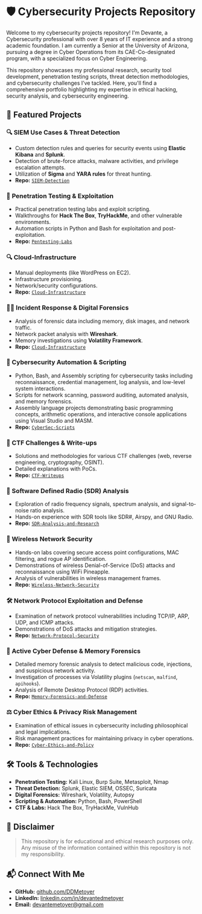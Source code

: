 # 🛡️ Cybersecurity Projects Repository

Welcome to my cybersecurity projects repository! I'm Devante, a Cybersecurity professional with over 8 years of IT experience and a strong academic foundation. I am currently a Senior at the University of Arizona, pursuing a degree in Cyber Operations from its CAE-Co-designated program, with a specialized focus on Cyber Engineering.

This repository showcases my professional research, security tool development, penetration testing scripts, threat detection methodologies, and cybersecurity challenges I’ve tackled. Here, you'll find a comprehensive portfolio highlighting my expertise in ethical hacking, security analysis, and cybersecurity engineering.

## 📌 Featured Projects

### 🔍 **SIEM Use Cases & Threat Detection**
- Custom detection rules and queries for security events using **Elastic Kibana** and **Splunk**.
- Detection of brute-force attacks, malware activities, and privilege escalation attempts.
- Utilization of **Sigma** and **YARA rules** for threat hunting.
- **Repo:** [`SIEM-Detection`](https://github.com/DDMetoyer/SIEM-Detection)

### 🔗 **Penetration Testing & Exploitation**
- Practical penetration testing labs and exploit scripting.
- Walkthroughs for **Hack The Box**, **TryHackMe**, and other vulnerable environments.
- Automation scripts in Python and Bash for exploitation and post-exploitation.
- **Repo:** [`Pentesting-Labs`](https://github.com/DDMetoyer/Pentesting-Labs)

### 🔍 **Cloud-Infrastructure**
- Manual deployments (like WordPress on EC2).
- Infrastructure provisioning.
- Network/security configurations.
- **Repo:** [`Cloud-Infrastructure`](https://github.com/DDMetoyer/Cloud-Infrastructure)

### 🕵️‍♂️ Incident Response & Digital Forensics
- Analysis of forensic data including memory, disk images, and network traffic.
- Network packet analysis with **Wireshark**.
- Memory investigations using **Volatility Framework**.
- **Repo:** [`Cloud-Infrastructure`](https://github.com/DDMetoyer/Cloud-Infrastructure)

### 🚀 Cybersecurity Automation & Scripting
- Python, Bash, and Assembly scripting for cybersecurity tasks including reconnaissance, credential management, log analysis, and low-level system interactions.
- Scripts for network scanning, password auditing, automated analysis, and memory forensics.
- Assembly language projects demonstrating basic programming concepts, arithmetic operations, and interactive console applications using Visual Studio and MASM.
- **Repo:** [`CyberSec-Scripts`](https://github.com/DDMetoyer/CyberSec-Scripts/blob/main/README.md)

### 🎯 CTF Challenges & Write-ups
- Solutions and methodologies for various CTF challenges (web, reverse engineering, cryptography, OSINT).
- Detailed explanations with PoCs.
- **Repo:** [`CTF-Writeups`](https://github.com/DDMetoyer/CTF-Writeups)

### 📡 Software Defined Radio (SDR) Analysis
- Exploration of radio frequency signals, spectrum analysis, and signal-to-noise ratio analysis.
- Hands-on experience with SDR tools like SDR#, Airspy, and GNU Radio.
- **Repo:** [`SDR-Analysis-and-Research`](https://github.com/DDMetoyer/SDR-Analysis-and-Research)

### 📶 Wireless Network Security
- Hands-on labs covering secure access point configurations, MAC filtering, and rogue AP identification.
- Demonstrations of wireless Denial-of-Service (DoS) attacks and reconnaissance using WiFi Pineapple.
- Analysis of vulnerabilities in wireless management frames.
- **Repo:** [`Wireless-Network-Security`](https://github.com/DDMetoyer/Wireless-Network-Security)

### 🛠️ Network Protocol Exploitation and Defense
- Examination of network protocol vulnerabilities including TCP/IP, ARP, UDP, and ICMP attacks.
- Demonstrations of DoS attacks and mitigation strategies.
- **Repo:** [`Network-Protocol-Security`](https://github.com/DDMetoyer/Network-Protocol-Security)

### 🔐 Active Cyber Defense & Memory Forensics
- Detailed memory forensic analysis to detect malicious code, injections, and suspicious network activity.
- Investigation of processes via Volatility plugins (`netscan`, `malfind`, `apihooks`).
- Analysis of Remote Desktop Protocol (RDP) activities.
- **Repo:** [`Memory-Forensics-and-Defense`](https://github.com/DDMetoyer/Memory-Forensics-and-Defense)

### ⚖️ Cyber Ethics & Privacy Risk Management
- Examination of ethical issues in cybersecurity including philosophical and legal implications.
- Risk management practices for maintaining privacy in cyber operations.
- **Repo:** [`Cyber-Ethics-and-Policy`](https://github.com/DDMetoyer/Cyber-Ethics-and-Policy)

## 🛠️ Tools & Technologies
- **Penetration Testing:** Kali Linux, Burp Suite, Metasploit, Nmap
- **Threat Detection:** Splunk, Elastic SIEM, OSSEC, Suricata
- **Digital Forensics:** Wireshark, Volatility, Autopsy
- **Scripting & Automation:** Python, Bash, PowerShell
- **CTF & Labs:** Hack The Box, TryHackMe, VulnHub

## 📜 Disclaimer
> This repository is for educational and ethical research purposes only. Any misuse of the information contained within this repository is not my responsibility.

## 📬 Connect With Me
- **GitHub:** [github.com/DDMetoyer](https://github.com/DDMetoyer)
- **LinkedIn:** [linkedin.com/in/devantedmetoyer](https://linkedin.com/in/devantedmetoyer)
- **Email:** devantemetoyer@gmail.com
